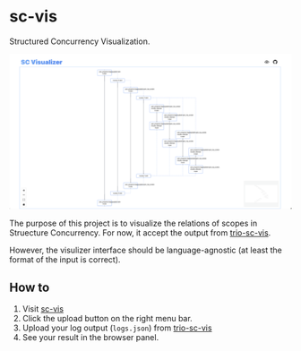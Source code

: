 # sc-vis

Structured Concurrency Visualization.

![example result](./res/example.png)

The purpose of this project is to visualize the relations of scopes in Struecture Concurrency.
For now, it accept the output from [trio-sc-vis].

However, the visulizer interface should be language-agnostic (at least the format of the input is correct).

## How to

[sc-vis]: https://sc-vis.ianchen-tw.github.io
[trio-sc-vis]: https://github.com/ianchen-tw/trio-monitor

1. Visit [sc-vis]
2. Click the upload button on the right menu bar.
3. Upload your log output (`logs.json`) from [trio-sc-vis]
4. See your result in the browser panel.